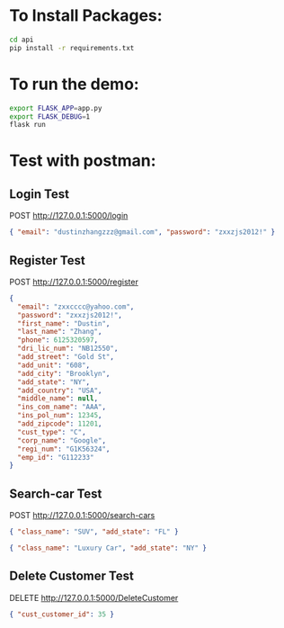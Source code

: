 # To Install Packages:

```bash
cd api
pip install -r requirements.txt
```

# To run the demo:

```bash
export FLASK_APP=app.py
export FLASK_DEBUG=1
flask run
```

# Test with postman:

## Login Test

POST http://127.0.0.1:5000/login

```json
{ "email": "dustinzhangzzz@gmail.com", "password": "zxxzjs2012!" }
```

## Register Test

POST http://127.0.0.1:5000/register

```json
{
  "email": "zxxcccc@yahoo.com",
  "password": "zxxzjs2012!",
  "first_name": "Dustin",
  "last_name": "Zhang",
  "phone": 6125320597,
  "dri_lic_num": "NB12550",
  "add_street": "Gold St",
  "add_unit": "608",
  "add_city": "Brooklyn",
  "add_state": "NY",
  "add_country": "USA",
  "middle_name": null,
  "ins_com_name": "AAA",
  "ins_pol_num": 12345,
  "add_zipcode": 11201,
  "cust_type": "C",
  "corp_name": "Google",
  "regi_num": "G1K56324",
  "emp_id": "G112233"
}
```

## Search-car Test

POST http://127.0.0.1:5000/search-cars

```json
{ "class_name": "SUV", "add_state": "FL" }
```

```json
{ "class_name": "Luxury Car", "add_state": "NY" }
```

## Delete Customer Test

DELETE http://127.0.0.1:5000/DeleteCustomer

```json
{ "cust_customer_id": 35 }
```
